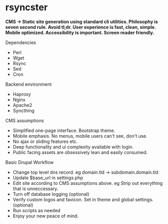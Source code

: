 # rsyncster
__CMS -> Static site generation using standard cli utilities. Philosophy is seven second rule. Avoid tl;dr. User experience is fast, clean, simple. Mobile optimized. Accessibility is important. Screen reader friendly.__

Dependencies
* Perl
* Wget
* Rsync
* Sed
* Cron

Backend environment 
* Haproxy
* Nginx
* Apache2
* Syncthing

CMS assumptions
* Simplified one-page interface. Bootstrap theme.
* Mobile emphasis. No menus, mobile users can't see, don't use.
* No ajax or sliding features etc.
* Deep functionality and ui complexity available with login.
* Public facing assets are obsessively lean and easily consumed.

Basic Drupal Workflow
* Change top level dns record. eg domain.tld -> subdomain.domain.tld
* Update $base_url in settings.php
* Edit site according to CMS assumptions above. eg Strip out everything that is unneccessary.
* Turn off database logging (optional)
* Verify custom logos and favicon. Set in theme and global settings.(optional)
* Run scripts as needed
* Enjoy your new peace of mind.
